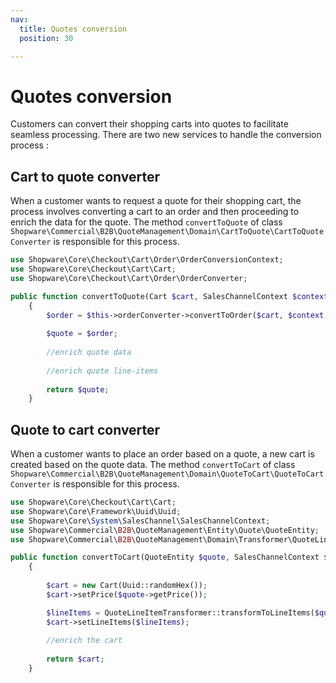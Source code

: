 ```yaml
---
nav:
  title: Quotes conversion
  position: 30

---
```


# Quotes conversion

Customers can convert their shopping carts into quotes to facilitate seamless processing. There are two new services to handle the conversion process :

## Cart to quote converter

When a customer wants to request a quote for their shopping cart, the process involves converting a cart to an order and then proceeding to enrich the data for the quote. The method `convertToQuote` of class `Shopware\Commercial\B2B\QuoteManagement\Domain\CartToQuote\CartToQuoteConverter` is responsible for this process.

```PHP
use Shopware\Core\Checkout\Cart\Order\OrderConversionContext;
use Shopware\Core\Checkout\Cart\Cart;
use Shopware\Core\Checkout\Cart\Order\OrderConverter;

public function convertToQuote(Cart $cart, SalesChannelContext $context, OrderConversionContext $orderContext = null): Quote
    {
        $order = $this->orderConverter->convertToOrder($cart, $context, $orderContext);
        
        $quote = $order;
        
        //enrich quote data
        
        //enrich quote line-items
        
        return $quote;
    }
```

## Quote to cart converter

When a customer wants to place an order based on a quote, a new cart is created based on the quote data. The method `convertToCart` of class `Shopware\Commercial\B2B\QuoteManagement\Domain\QuoteToCart\QuoteToCartConverter` is responsible for this process.

```PHP
use Shopware\Core\Checkout\Cart\Cart;
use Shopware\Core\Framework\Uuid\Uuid;
use Shopware\Core\System\SalesChannel\SalesChannelContext;
use Shopware\Commercial\B2B\QuoteManagement\Entity\Quote\QuoteEntity;
use Shopware\Commercial\B2B\QuoteManagement\Domain\Transformer\QuoteLineItemTransformer;

public function convertToCart(QuoteEntity $quote, SalesChannelContext $context): Cart
    {
        
        $cart = new Cart(Uuid::randomHex());
        $cart->setPrice($quote->getPrice());

        $lineItems = QuoteLineItemTransformer::transformToLineItems($quote->getLineItems());
        $cart->setLineItems($lineItems);
        
        //enrich the cart
        
        return $cart;
    }
```

